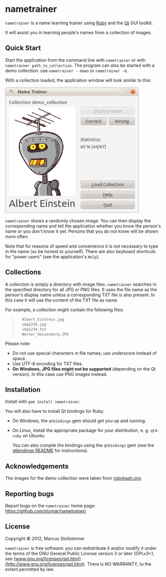 nametrainer
===========

`nametrainer` is a name learning trainer using [Ruby][Ruby] and the [Qt][Qt] GUI toolkit.

It will assist you in learning people's names from a collection of images.

Quick Start
----------

Start the application from the command line with
`nametrainer` or with `nametrainer path_to_collection`.
The program can also be started with a demo collection:
use `nametrainer --demo` or `nametrainer -d`.

With a collection loaded, the application window will look similar to this:

<img src="https://github.com/stomar/nametrainer/raw/master/screenshot.png" alt="Screenshot" width="431" height="405" />

`nametrainer` shows a randomly chosen image.
You can then display the corresponding name and tell the application
whether you know the person's name or you don't know it yet.
Persons that you do not know will be shown more often.

Note that for reasons of speed and convenience it is not necessary
to type in the name (so be honest to yourself).
There are also keyboard shortcuts for "power users" (see the application's `Help`).

Collections
-----------

A collection is simply a directory with image files.
`nametrainer` searches in the specified directory for all JPG or PNG files.
It uses the file name as the person's display name unless a corresponding TXT file
is also present. In this case it will use the content of the TXT file as name.

For example, a collection might contain the following files:

>       Albert_Einstein.jpg
>       img1234.jpg
>       img1234.txt
>       Werner_Heisenberg.JPG

Please note:

-   Do not use special characters in file names; use underscore instead of space.
-   Use UTF-8 encoding for TXT files.
-   **On Windows, JPG files might not be supported** (depending on the Qt version).
    In this case use PNG images instead.

Installation
------------

Install with `gem install nametrainer`.

You will also have to install Qt bindings for Ruby:

-   On Windows, the `qtbindings` gem should get you up and running.

-   On Linux, install the appropriate package for your distribution,
    e. g. `qt4-ruby` on Ubuntu.

    You can also compile the bindings using the `qtbindings` gem
    (see the [qtbindings README](https://github.com/ryanmelt/qtbindings#readme)
    for instructions).

Acknowledgements
----------------

The images for the demo collection were taken from [robohash.org](http://robohash.org/).

Reporting bugs
--------------

Report bugs on the `nametrainer` home page: <https://github.com/stomar/nametrainer/>

License
-------

Copyright &copy; 2012, Marcus Stollsteimer

`nametrainer` is free software: you can redistribute it and/or modify
it under the terms of the GNU General Public License version 3 or later (GPLv3+),
see [www.gnu.org/licenses/gpl.html](http://www.gnu.org/licenses/gpl.html).
There is NO WARRANTY, to the extent permitted by law.


[Ruby]: http://www.ruby-lang.org/
[Qt]:   http://qt-project.org/

